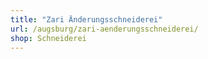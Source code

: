 ```yaml
---
title: "Zari Änderungsschneiderei"
url: /augsburg/zari-aenderungsschneiderei/
shop: Schneiderei
---
```

